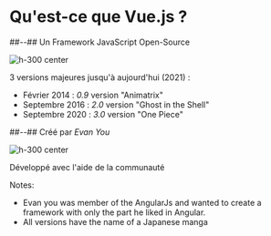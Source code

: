 <!-- .slide: class="two-column-layout" -->
# Qu'est-ce que Vue.js ?

##--##
Un Framework JavaScript Open-Source

![h-300 center](./assets/images/school/vue-introduction/logo_vue.svg)

3 versions majeures jusqu'à aujourd'hui (2021) :

- Février 2014 : *0.9* version "Animatrix"
- Septembre 2016 : *2.0* version "Ghost in the Shell"
- Septembre 2020 : *3.0* version "One Piece"

##--##
Créé par *Evan You*

![h-300 center](./assets/images/school/vue-introduction/evan_you.jpg)

Développé avec l'aide de la communauté


Notes:
- Evan you was member of the AngularJs and wanted to create a framework with only the part he liked in Angular.
- All versions have the name of a Japanese manga
